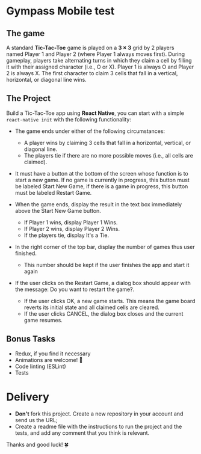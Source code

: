 # Gympass Mobile test

## The game

A standard __Tic-Tac-Toe__ game is played on a __3 × 3__ grid by 2 players named Player 1 and Player 2 (where Player 1 always moves first). During gameplay, players take alternating turns in which they claim a cell by filling it with their assigned character (i.e., O or X). Player 1 is always O and Player 2 is always X. The first character to claim 3 cells that fall in a vertical, horizontal, or diagonal line wins.

## The Project

Build a Tic-Tac-Toe app using **React Native**, you can start with a simple `react-native init` with the following functionality:

- The game ends under either of the following circumstances:
  -  A player wins by claiming 3 cells that fall in a horizontal, vertical, or diagonal line.
  - The players tie if there are no more possible moves (i.e., all cells are claimed).

- It must have a button at the bottom of the screen whose function is to start a new game. If no game is currently in progress, this button must be labeled Start New Game, if there is a game in progress, this button must be labeled Restart Game.

- When the game ends, display the result in the text box immediately above the Start New Game button.
  - If Player 1 wins, display Player 1 Wins.
  - If Player 2 wins, display Player 2 Wins.
  - If the players tie, display It's a Tie.

- In the right corner of the top bar, display the number of games thus user finished. 
  - This number should be kept if the user finishes the app and start it again

- If the user clicks on the Restart Game, a dialog box should appear with the message: Do you want to restart the game?.
  - If the user clicks OK, a new game starts. This means the game board reverts its initial state and all claimed cells are cleared.
  - If the user clicks CANCEL, the dialog box closes and the current game resumes.

## Bonus Tasks
- Redux, if you find it necessary
- Animations are welcome! 🤩
- Code linting (ESLint)
- Tests

# Delivery
- **Don't** fork this project. Create a new repository in your account and send us the URL;
- Create a readme file with the instructions to run the project and the tests, and add any comment that you think is relevant.

Thanks and good luck! 🍀 

